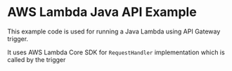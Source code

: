 # AWS Lambda Java API Example

This example code is used for running a Java Lambda using API Gateway trigger. 

It uses AWS Lambda Core SDK for `RequestHandler` implementation which is called by the trigger